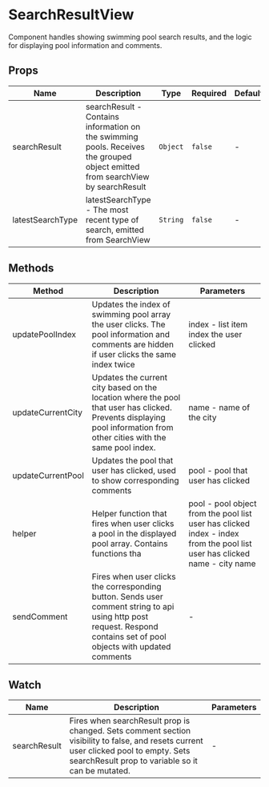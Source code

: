 # SearchResultView

Component handles showing swimming pool search results, and the logic for displaying pool information and comments.

## Props

<!-- @vuese:SearchResultView:props:start -->
|Name|Description|Type|Required|Default|
|---|---|---|---|---|
|searchResult|searchResult - Contains information on the swimming pools. Receives the grouped object emitted from searchView by searchResult|`Object`|`false`|-|
|latestSearchType|latestSearchType - The most recent type of search, emitted from SearchView|`String`|`false`|-|

<!-- @vuese:SearchResultView:props:end -->


## Methods

<!-- @vuese:SearchResultView:methods:start -->
|Method|Description|Parameters|
|---|---|---|
|updatePoolIndex|Updates the index of swimming pool array the user clicks. The pool information and comments are hidden if user clicks the same index twice|index - list item index the user clicked|
|updateCurrentCity|Updates the current city based on the location where the pool that user has clicked. Prevents displaying pool information from other cities with the same pool index.|name - name of the city|
|updateCurrentPool|Updates the pool that user has clicked, used to show corresponding comments|pool - pool that user has clicked|
|helper|Helper function that fires when user clicks a pool in the displayed pool array. Contains functions tha|pool - pool object from the pool list user has clicked index - index from the pool list user has clicked name - city name|
|sendComment|Fires when user clicks the corresponding button. Sends user comment string to api using http post request. Respond contains set of pool objects with updated comments|-|

<!-- @vuese:SearchResultView:methods:end -->


## Watch

<!-- @vuese:SearchResultView:watch:start -->
|Name|Description|Parameters|
|---|---|---|
|searchResult|Fires when searchResult prop is changed. Sets comment section visibility to false, and resets current user clicked pool to empty. Sets searchResult prop to variable so it can be mutated.|-|

<!-- @vuese:SearchResultView:watch:end -->


